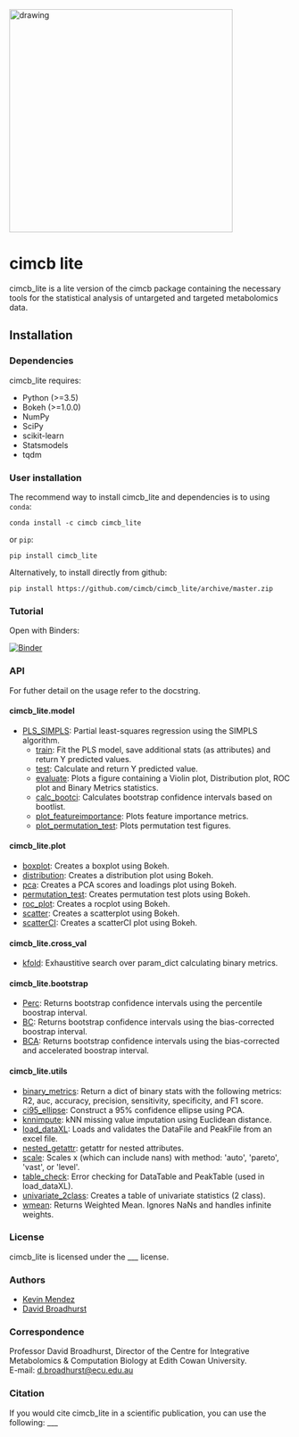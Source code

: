 <img src="cimcb_logo.png" alt="drawing" width="400"/>

# cimcb lite 
cimcb_lite is a lite version of the cimcb package containing the necessary tools for the statistical analysis of untargeted and targeted metabolomics data.

## Installation

### Dependencies
cimcb_lite requires:
- Python (>=3.5)
- Bokeh (>=1.0.0)
- NumPy
- SciPy
- scikit-learn
- Statsmodels
- tqdm

### User installation
The recommend way to install cimcb_lite and dependencies is to using ``conda``:
```console
conda install -c cimcb cimcb_lite
```
or ``pip``:
```console
pip install cimcb_lite
```
Alternatively, to install directly from github:
```console
pip install https://github.com/cimcb/cimcb_lite/archive/master.zip
```

### Tutorial
Open with Binders:  

[![Binder](https://mybinder.org/badge_logo.svg)](https://mybinder.org/v2/gh/KevinMMendez/BinderTutorial_Workflow/master?filepath=BinderTutorial_Workflow.ipynb)

### API
For futher detail on the usage refer to the docstring.

#### cimcb_lite.model
- [PLS_SIMPLS](https://github.com/KevinMMendez/cimcb_lite/blob/master/cimcb_lite/model/PLS_SIMPLS.py#L14-L36): Partial least-squares regression using the SIMPLS algorithm.
  - [train](https://github.com/KevinMMendez/cimcb_lite/blob/master/cimcb_lite/model/PLS_SIMPLS.py#L43-L58): Fit the PLS model, save additional stats (as attributes) and return Y predicted values.
  - [test](https://github.com/KevinMMendez/cimcb_lite/blob/master/cimcb_lite/model/PLS_SIMPLS.py#L105-L117): Calculate and return Y predicted value.
  - [evaluate](https://github.com/KevinMMendez/cimcb_lite/blob/master/cimcb_lite/model/BaseModel.py#L40-L56): Plots a figure containing a Violin plot, Distribution plot, ROC plot and Binary Metrics statistics.
  - [calc_bootci](https://github.com/KevinMMendez/cimcb_lite/blob/master/cimcb_lite/model/BaseModel.py#L191-L201): Calculates bootstrap confidence intervals based on bootlist.
  - [plot_featureimportance](https://github.com/KevinMMendez/cimcb_lite/blob/master/cimcb_lite/model/BaseModel.py#L211-L212): Plots feature importance metrics.
  - [plot_permutation_test](https://github.com/KevinMMendez/cimcb_lite/blob/master/cimcb_lite/model/BaseModel.py#L253-L254): Plots permutation test figures.

#### cimcb_lite.plot
- [boxplot](https://github.com/KevinMMendez/cimcb_lite/blob/master/cimcb_lite/plot/boxplot.py#L8-L18): Creates a boxplot using Bokeh.
- [distribution](https://github.com/KevinMMendez/cimcb_lite/blob/master/cimcb_lite/plot/distribution.py#L6-L16): Creates a distribution plot using Bokeh.
- [pca](https://github.com/KevinMMendez/cimcb_lite/blob/master/cimcb_lite/plot/pca.py#L10-L17): Creates a PCA scores and loadings plot using Bokeh.
- [permutation_test](https://github.com/KevinMMendez/cimcb_lite/blob/master/cimcb_lite/plot/permutation_test.py#L13-L27): Creates permutation test plots using Bokeh.
- [roc_plot](https://github.com/KevinMMendez/cimcb_lite/blob/master/cimcb_lite/plot/roc.py#L11-L24): Creates a rocplot using Bokeh.
- [scatter](https://github.com/KevinMMendez/cimcb_lite/blob/master/cimcb_lite/plot/scatter.py#L6-L16): Creates a scatterplot using Bokeh.
- [scatterCI](https://github.com/KevinMMendez/cimcb_lite/blob/master/cimcb_lite/plot/scatterCI.py#L7-L14): Creates a scatterCI plot using Bokeh.

#### cimcb_lite.cross_val
- [kfold](https://github.com/KevinMMendez/cimcb_lite/blob/master/cimcb_lite/cross_val/kfold.py#L14-L42): Exhaustitive search over param_dict calculating binary metrics.

#### cimcb_lite.bootstrap
- [Perc](https://github.com/KevinMMendez/cimcb_lite/blob/master/cimcb_lite/bootstrap/Perc.py#L6-L35): Returns bootstrap confidence intervals using the percentile boostrap interval.
- [BC](https://github.com/KevinMMendez/cimcb_lite/blob/master/cimcb_lite/bootstrap/BC.py#L8-L37): Returns bootstrap confidence intervals using the bias-corrected boostrap interval.
- [BCA](https://github.com/KevinMMendez/cimcb_lite/blob/master/cimcb_lite/bootstrap/BCA.py#L8-L36): Returns bootstrap confidence intervals using the bias-corrected and accelerated boostrap interval.

#### cimcb_lite.utils
- [binary_metrics](https://github.com/KevinMMendez/cimcb_lite/blob/master/cimcb_lite/utils/binary_metrics.py#L5-L23): Return a dict of binary stats with the following metrics: R2, auc, accuracy, precision, sensitivity, specificity, and F1 score.
- [ci95_ellipse](https://github.com/KevinMMendez/cimcb_lite/blob/master/cimcb_lite/utils/ci95_ellipse.py#L6-L28): Construct a 95% confidence ellipse using PCA.
- [knnimpute](https://github.com/KevinMMendez/cimcb_lite/blob/master/cimcb_lite/utils/knnimpute.py#L7-L22): kNN missing value imputation using Euclidean distance.
- [load_dataXL](https://github.com/KevinMMendez/cimcb_lite/blob/master/cimcb_lite/utils/load_dataXL.py#L7-L29): Loads and validates the DataFile and PeakFile from an excel file.
- [nested_getattr](https://github.com/KevinMMendez/cimcb_lite/blob/master/cimcb_lite/utils/nested_getattr.py#L4-L5): getattr for nested attributes.
- [scale](https://github.com/KevinMMendez/cimcb_lite/blob/master/cimcb_lite/utils/scale.py#L4-L42): Scales x (which can include nans) with method: 'auto', 'pareto', 'vast', or 'level'.
- [table_check](https://github.com/KevinMMendez/cimcb_lite/blob/master/cimcb_lite/utils/table_check.py#L4-L17): Error checking for DataTable and PeakTable (used in load_dataXL).
- [univariate_2class](https://github.com/KevinMMendez/cimcb_lite/blob/master/cimcb_lite/utils/univariate_2class.py#L8-L35): Creates a table of univariate statistics (2 class).
- [wmean](https://github.com/KevinMMendez/cimcb_lite/blob/master/cimcb_lite/utils/wmean.py#L4-L19): Returns Weighted Mean. Ignores NaNs and handles infinite weights.

### License
cimcb_lite is licensed under the ___ license. 

### Authors
- [Kevin Mendez](https://github.com/KevinMMendez/)
- [David Broadhurst](https://scholar.google.ca/citations?user=M3_zZwUAAAAJ&hl=en)

### Correspondence
Professor David Broadhurst, Director of the Centre for Integrative Metabolomics & Computation Biology at Edith Cowan University.  
E-mail: d.broadhurst@ecu.edu.au

### Citation
If you would cite cimcb_lite in a scientific publication, you can use the following: ___
